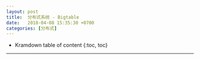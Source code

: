 ```yaml
---
layout: post
title:  分布式系统 - Bigtable
date:   2018-04-08 15:35:30 +0700
categories: [分布式]
---
```


* Kramdown table of content
{:toc, toc}

----------------

